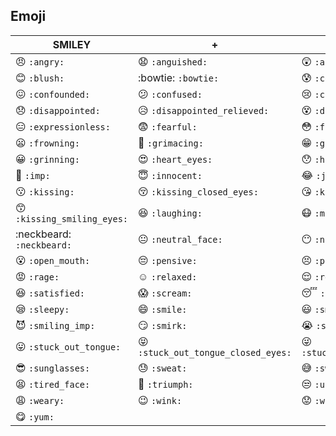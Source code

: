 ## Emoji 

| SMILEY | + | + |
|---|---|---|
| :angry: `:angry:` | :anguished: `:anguished:` | :astonished: `:astonished:` | <br>
| :blush: `:blush:` | :bowtie: `:bowtie:` | :cold_sweat: `:cold_sweat:` | 
| :confounded: `:confounded:` | :confused: `:confused:` | :cry: `:cry:` | 
| :disappointed: `:disappointed:` | :disappointed_relieved: `:disappointed_relieved:` | :dizzy_face: `:dizzy_face:` |
| :expressionless: `:expressionless:` | :fearful: `:fearful:` | :flushed: `:flushed:` |
| :frowning: `:frowning:` | :grimacing: `:grimacing:` | :grin: `:grin:` |
| :grinning: `:grinning:` | :heart_eyes: `:heart_eyes:` | :hushed: `:hushed:` |
| :imp: `:imp:` | :innocent: `:innocent:` | :joy: `:joy:` |
| :kissing: `:kissing:` | :kissing_closed_eyes: `:kissing_closed_eyes:` | :kissing_heart: `:kissing_heart:` |
| :kissing_smiling_eyes: `:kissing_smiling_eyes:` | :laughing: `:laughing:` | :mask: `:mask:` |
| :neckbeard: `:neckbeard:` | :neutral_face: `:neutral_face:` | :no_mouth: `:no_mouth:` |
| :open_mouth: `:open_mouth:` | :pensive: `:pensive:` | :persevere: `:persevere:` |
| :rage: `:rage:` | :relaxed: `:relaxed:` | :relieved: `:relieved:` |
| :satisfied: `:satisfied:` | :scream: `:scream:` | :sleeping: `:sleeping:` |
| :sleepy: `:sleepy:` | :smile: `:smile:` | :smiley: `:smiley:` |
| :smiling_imp: `:smiling_imp:` | :smirk: `:smirk:` | :sob: `:sob:` |
| :stuck_out_tongue: `:stuck_out_tongue:` | :stuck_out_tongue_closed_eyes: `:stuck_out_tongue_closed_eyes:` | :stuck_out_tongue_winking_eye: `:stuck_out_tongue_winking_eye:` |
| :sunglasses: `:sunglasses:` | :sweat: `:sweat:` | :sweat_smile: `:sweat_smile:` |
| :tired_face: `:tired_face:` | :triumph: `:triumph:` | :unamused: `:unamused:` |
| :weary: `:weary:` | :wink: `:wink:` | :worried: `:worried:` |
| :yum: `:yum:` |